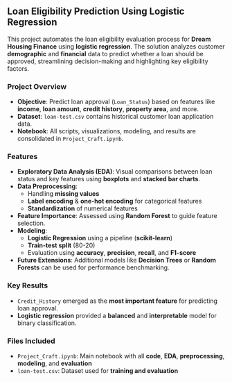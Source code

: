 ## Loan Eligibility Prediction Using Logistic Regression

This project automates the loan eligibility evaluation process for **Dream Housing Finance** using **logistic regression**. The solution analyzes customer **demographic** and **financial** data to predict whether a loan should be approved, streamlining decision-making and highlighting key eligibility factors.


### **Project Overview**

- **Objective**: Predict loan approval (`Loan_Status`) based on features like **income**, **loan amount**, **credit history**, **property area**, and more.  
- **Dataset**: `loan-test.csv` contains historical customer loan application data.  
- **Notebook**: All scripts, visualizations, modeling, and results are consolidated in `Project_Craft.ipynb`.


### **Features**

- **Exploratory Data Analysis (EDA)**: Visual comparisons between loan status and key features using **boxplots** and **stacked bar charts**.  
- **Data Preprocessing**:
  - Handling **missing values**
  - **Label encoding** & **one-hot encoding** for categorical features
  - **Standardization** of numerical features  
- **Feature Importance**: Assessed using **Random Forest** to guide feature selection.  
- **Modeling**:
  - **Logistic Regression** using a pipeline (**scikit-learn**)  
  - **Train-test split** (80-20)  
  - Evaluation using **accuracy**, **precision**, **recall**, and **F1-score**  
- **Future Extensions**: Additional models like **Decision Trees** or **Random Forests** can be used for performance benchmarking.

### **Key Results**

- `Credit_History` emerged as the **most important feature** for predicting loan approval.  
- **Logistic regression** provided a **balanced** and **interpretable** model for binary classification.


### **Files Included**

- `Project_Craft.ipynb`: Main notebook with all **code**, **EDA**, **preprocessing**, **modeling**, and **evaluation**  
- `loan-test.csv`: Dataset used for **training and evaluation**  
